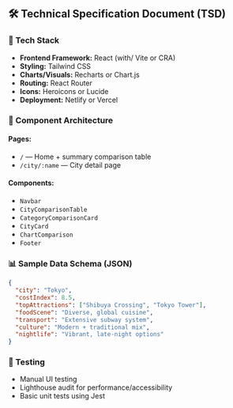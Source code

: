 ## 🛠️ Technical Specification Document (TSD)

### 🧱 Tech Stack
- **Frontend Framework:** React (with/ Vite or CRA)
- **Styling:** Tailwind CSS
- **Charts/Visuals:** Recharts or Chart.js
- **Routing:** React Router
- **Icons:** Heroicons or Lucide
- **Deployment:** Netlify or Vercel

### 🧩 Component Architecture

#### Pages:
- `/` — Home + summary comparison table
- `/city/:name` — City detail page

#### Components:
- `Navbar`
- `CityComparisonTable`
- `CategoryComparisonCard`
- `CityCard`
- `ChartComparison`
- `Footer`

### 📊 Sample Data Schema (JSON)
```json
{
  "city": "Tokyo",
  "costIndex": 8.5,
  "topAttractions": ["Shibuya Crossing", "Tokyo Tower"],
  "foodScene": "Diverse, global cuisine",
  "transport": "Extensive subway system",
  "culture": "Modern + traditional mix",
  "nightlife": "Vibrant, late-night options"
}
```

### 🧪 Testing
- Manual UI testing
- Lighthouse audit for performance/accessibility
- Basic unit tests using Jest

